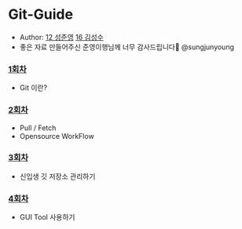# Git-Guide
- Author: [12 성준영](https://github.com/sungjunyoung) [16 김성수](https://github.com/korkeep)
- 좋은 자료 만들어주신 준영이행님께 너무 감사드립니다🙏 @sungjunyoung

### [1회차](https://github.com/TG-WinG/Git-Guide/tree/master/git-guide/Step1)
- Git 이란?
### [2회차](https://github.com/TG-WinG/Git-Guide/tree/master/git-guide/Step2)
- Pull / Fetch
- Opensource WorkFlow
### [3회차](https://github.com/TG-WinG/Git-Guide/tree/master/git-guide/Step3)
- 신입생 깃 저장소 관리하기
### [4회차](https://github.com/TG-WinG/Git-Guide/tree/master/git-guide/Step4)
- GUI Tool 사용하기